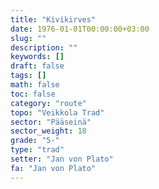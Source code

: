 ```yaml
---
title: "Kivikirves"
date: 1976-01-01T00:00:00+03:00
slug: ""
description: ""
keywords: []
draft: false
tags: []
math: false
toc: false
category: "route"
topo: "Veikkola Trad"
sector: "Pääseinä"
sector_weight: 18
grade: "5-"
type: "trad"
setter: "Jan von Plato"
fa: "Jan von Plato"
---
```

